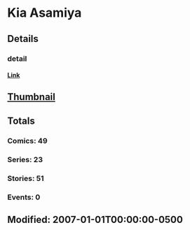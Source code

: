 # Kia  Asamiya 
## Details
### detail
#### [Link](http://marvel.com/comics/creators/219/kia_asamiya?utm_campaign=apiRef&utm_source=225578a89fc76f3d20fbffda5d17a88d)
## [Thumbnail](http://i.annihil.us/u/prod/marvel/i/mg/2/e0/4bc46a7720054.jpg)
## Totals
### Comics: 49
### Series: 23
### Stories: 51
### Events: 0
## Modified: 2007-01-01T00:00:00-0500